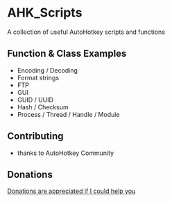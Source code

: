 # AHK_Scripts
A collection of useful AutoHotkey scripts and functions


## Function & Class Examples
* Encoding / Decoding
* Format strings
* FTP
* GUI
* GUID / UUID
* Hash / Checksum
* Process / Thread / Handle / Module


## Contributing
* thanks to AutoHotkey Community


## Donations
[Donations are appreciated if I could help you](https://www.paypal.me/smithz)